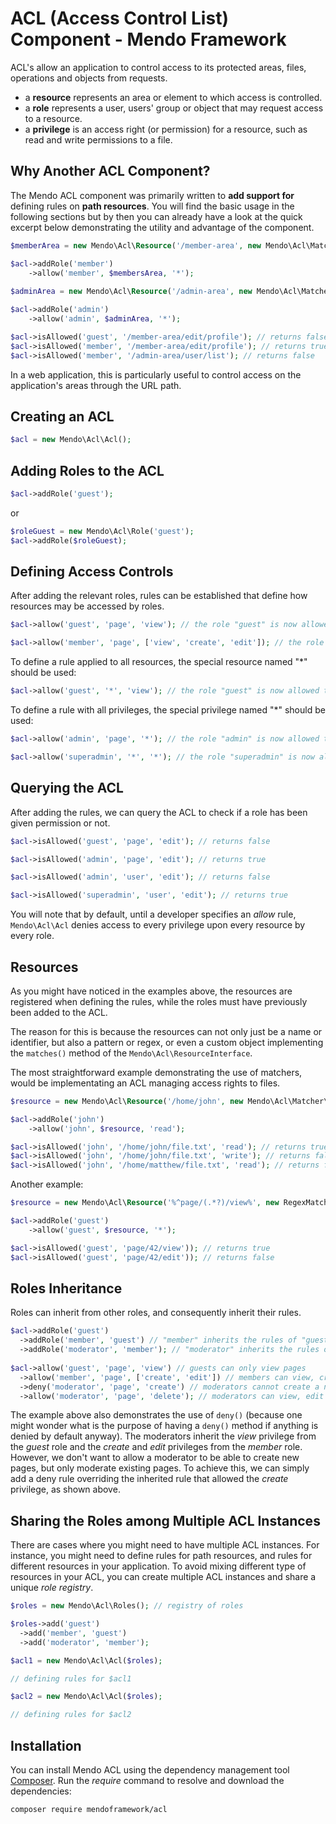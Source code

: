 # ACL (Access Control List) Component - Mendo Framework

ACL's allow an application to control access to its protected areas, files, operations and objects from requests.

* a **resource** represents an area or element to which access is controlled.
* a **role** represents a user, users' group or object that may request access to a resource.
* a **privilege** is an access right (or permission) for a resource, such as read and write permissions to a file.

## Why Another ACL Component?

The Mendo ACL component was primarily written to **add support for** defining rules on **path resources**.
You will find the basic usage in the following sections but by then you can already have a look at the quick excerpt below demonstrating the utility and advantage of the component.

```php
$memberArea = new Mendo\Acl\Resource('/member-area', new Mendo\Acl\Matcher\StartsWithMatcher());

$acl->addRole('member')
	->allow('member', $membersArea, '*');
    
$adminArea = new Mendo\Acl\Resource('/admin-area', new Mendo\Acl\Matcher\StartsWithMatcher());

$acl->addRole('admin')
	->allow('admin', $adminArea, '*');

$acl->isAllowed('guest', '/member-area/edit/profile'); // returns false
$acl->isAllowed('member', '/member-area/edit/profile'); // returns true
$acl->isAllowed('member', '/admin-area/user/list'); // returns false
```

In a web application, this is particularly useful to control access on the application's areas through the URL path.

## Creating an ACL

```php
$acl = new Mendo\Acl\Acl();
```

## Adding Roles to the ACL

```php
$acl->addRole('guest');
```

or

```php
$roleGuest = new Mendo\Acl\Role('guest');
$acl->addRole($roleGuest);
```

## Defining Access Controls

After adding the relevant roles, rules can be established that define how resources may be accessed by roles.

```php
$acl->allow('guest', 'page', 'view'); // the role "guest" is now allowed to "view" the "page" resource
```

```php
$acl->allow('member', 'page', ['view', 'create', 'edit']); // the role "member" is allowed to "view", "create" and "edit" the "page" resource
```

To define a rule applied to all resources, the special resource named "*" should be used:

```php
$acl->allow('guest', '*', 'view'); // the role "guest" is now allowed to "view" any resource
```

To define a rule with all privileges, the special privilege named "*" should be used:

```php
$acl->allow('admin', 'page', '*'); // the role "admin" is now allowed to access any privilege on the "page" resource
```

```php
$acl->allow('superadmin', '*', '*'); // the role "superadmin" is now allowed to access any privilege on any resource
```

## Querying the ACL

After adding the rules, we can query the ACL to check if a role has been given permission or not.

```php
$acl->isAllowed('guest', 'page', 'edit'); // returns false

$acl->isAllowed('admin', 'page', 'edit'); // returns true

$acl->isAllowed('admin', 'user', 'edit'); // returns false

$acl->isAllowed('superadmin', 'user', 'edit'); // returns true
```

You will note that by default, until a developer specifies an *allow* rule, ```Mendo\Acl\Acl``` denies access to every privilege upon every resource by every role.

## Resources

As you might have noticed in the examples above, the resources are registered when defining the rules, while the roles must have previously been added to the ACL.

The reason for this is because the resources can not only just be a name or identifier, but also a pattern or regex, or even a custom object implementing the ```matches()``` method of the ```Mendo\Acl\ResourceInterface```.

The most straightforward example demonstrating the use of matchers, would be implementating an ACL managing access rights to files.

```php
$resource = new Mendo\Acl\Resource('/home/john', new Mendo\Acl\Matcher\StartsWithMatcher());

$acl->addRole('john')
	->allow('john', $resource, 'read');

$acl->isAllowed('john', '/home/john/file.txt', 'read'); // returns true
$acl->isAllowed('john', '/home/john/file.txt', 'write'); // returns false
$acl->isAllowed('john', '/home/matthew/file.txt', 'read'); // returns false
```

Another example:

```php
$resource = new Mendo\Acl\Resource('%^page/(.*?)/view%', new RegexMatcher());

$acl->addRole('guest')
	->allow('guest', $resource, '*');

$acl->isAllowed('guest', 'page/42/view')); // returns true
$acl->isAllowed('guest', 'page/42/edit')); // returns false
```

## Roles Inheritance

Roles can inherit from other roles, and consequently inherit their rules.

```php
$acl->addRole('guest')
  ->addRole('member', 'guest') // "member" inherits the rules of "guest"
  ->addRole('moderator', 'member'); // "moderator" inherits the rules of "member"
  
$acl->allow('guest', 'page', 'view') // guests can only view pages
  ->allow('member', 'page', ['create', 'edit']) // members can view, create and edit pages
  ->deny('moderator', 'page', 'create') // moderators cannot create a new page
  ->allow('moderator', 'page', 'delete'); // moderators can view, edit and delete pages
```

The example above also demonstrates the use of ```deny()``` (because one might wonder what is the purpose of having a ```deny()``` method if anything is denied by default anyway). The moderators inherit the *view* privilege from the *guest* role and the *create* and *edit* privileges from the *member* role. However, we don't want to allow a moderator to be able to create new pages, but only moderate existing pages. To achieve this, we can simply add a deny rule overriding the inherited rule that allowed the *create* privilege, as shown above.

## Sharing the Roles among Multiple ACL Instances

There are cases where you might need to have multiple ACL instances. For instance, you might need to define rules for path resources, and rules for different resources in your application. To avoid mixing different type of resources in your ACL, you can create multiple ACL instances and share a unique *role registry*.

```php
$roles = new Mendo\Acl\Roles(); // registry of roles

$roles->add('guest')
  ->add('member', 'guest')
  ->add('moderator', 'member');

$acl1 = new Mendo\Acl\Acl($roles);

// defining rules for $acl1

$acl2 = new Mendo\Acl\Acl($roles);

// defining rules for $acl2
```

## Installation

You can install Mendo ACL using the dependency management tool [Composer](https://getcomposer.org/).
Run the *require* command to resolve and download the dependencies:

```
composer require mendoframework/acl
```
